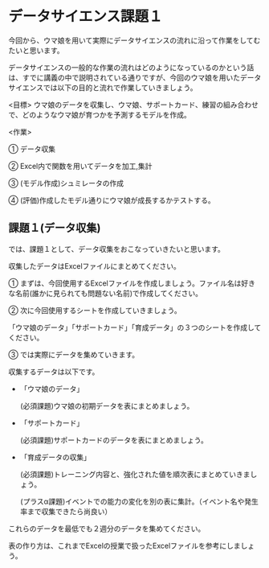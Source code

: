 # データサイエンス課題１

今回から、ウマ娘を用いて実際にデータサイエンスの流れに沿って作業をしてむたいと思います。


データサイエンスの一般的な作業の流れはどのようになっているのかという話は、すでに講義の中で説明されている通りですが、今回のウマ娘を用いたデータサイエンスでは以下の目的と流れで作業していきましょう。


<目標>
ウマ娘のデータを収集し、ウマ娘、サポートカード、練習の組み合わせで、どのようなウマ娘が育つかを予測するモデルを作成。




<作業>

① データ収集

② Excel内で関数を用いてデータを加工,集計

③ (モデル作成)シュミレータの作成

④ (評価)作成したモデル通りにウマ娘が成長するかテストする。






## 課題１(データ収集)


では、課題１として、データ収集をおこなっていきたいと思います。

収集したデータはExcelファイルにまとめてください。

① まずは、今回使用するExcelファイルを作成しましょう。ファイル名は好きな名前(誰かに見られても問題ない名前)で作成してください。

② 次に今回使用するシートを作成していきましょう。

「ウマ娘のデータ」「サポートカード」「育成データ」の３つのシートを作成してください。

③ では実際にデータを集めていきます。

収集するデータは以下です。

- 「ウマ娘のデータ」

    (必須課題)ウマ娘の初期データを表にまとめましょう。

- 「サポートカード」

    (必須課題)サポートカードのデータを表にまとめましょう。

- 「育成データの収集」

    (必須課題)トレーニング内容と、強化された値を順次表にまとめていきましょう。

    (プラスα課題)イベントでの能力の変化を別の表に集計。（イベント名や発生率まで収集できたら尚良い）



これらのデータを最低でも２週分のデータを集めてください。

表の作り方は、これまでExcelの授業で扱ったExcelファイルを参考にしましょう。 



